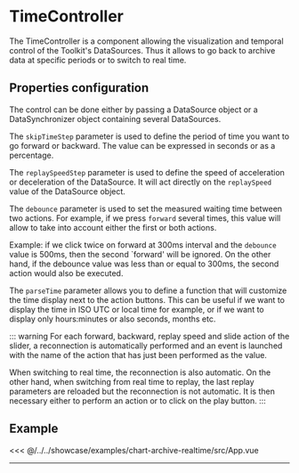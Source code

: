 # TimeController

The TimeController is a component allowing the visualization and temporal control of the Toolkit's DataSources.
Thus it allows to go back to archive data at specific periods or to switch to real time.

<DocumentationLoad path="/guide/api/module-osh-vue_TimeController.html"/>

## Properties configuration

The control can be done either by passing a DataSource object or a DataSynchronizer object containing several DataSources. 

The `skipTimeStep` parameter is used to define the period of time you want to go forward or backward. 
The value can be expressed in seconds or as a percentage.

The `replaySpeedStep` parameter is used to define the speed of acceleration or deceleration of the DataSource. 
It will act directly on the `replaySpeed` value of the DataSource object.

The `debounce` parameter is used to set the measured waiting time between two actions.
For example, if we press `forward` several times, this value will allow to take into account either
the first or both actions.

Example: if we click twice on forward at 300ms interval and the `debounce` value is 500ms, 
then the second `forward' will be ignored. On the other hand, if the debounce value was less than or equal to 300ms,
the second action would also be executed.

The `parseTime` parameter allows you to define a function that will customize the time display next to the action buttons. 
This can be useful if we want to display the time in ISO UTC or local time for example, or if we want to display 
only hours:minutes or also seconds, months etc.

::: warning
For each forward, backward, replay speed and slide action of the slider, a reconnection is 
automatically performed and an event is launched with the name of the action that has just been performed as the value.

When switching to real time, the reconnection is also automatic. On the other hand, when switching from real time to
replay, the last replay parameters are reloaded but the reconnection is not automatic. It is then necessary either to perform an action or to click on the play button.
:::

## Example

<<< @/../../showcase/examples/chart-archive-realtime/src/App.vue

<hr class="demo-hr"/>
<br/><br/>

<Example path="/showcase/chart-archive-realtime.html" style="border:none;width:100%;height: 500px" />


